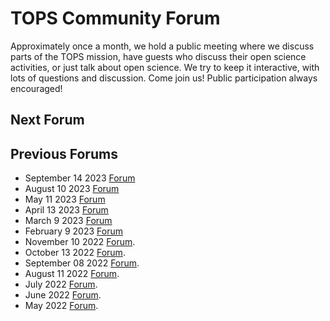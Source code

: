 # TOPS Community Forum

Approximately once a month, we hold a public meeting where we discuss parts of the TOPS mission, have guests who discuss their open science activities, or just talk about open science. We try to keep it interactive, with lots of questions and discussion. Come join us! Public participation always encouraged!

## Next Forum



## Previous Forums

* September 14 2023 [Forum](20230914_community_forum.md)
* August 10 2023 [Forum](20230810_community_forum.md)
* May 11 2023 [Forum](20230511_community_forum.md)
* April 13 2023 [Forum](20230413_community_forum.md)
* March 9 2023 [Forum](20230309_community_forum.md)
* February 9 2023 [Forum](20230209_community_forum.md)
* November 10 2022 [Forum](./2022_Forums/20221110_community_forum.md). 
* October 13 2022 [Forum](./2022_Forums/20221013_community_forum.md).
* September 08 2022 [Forum](./2022_Forums/20220908_community_forum.md). 
* August 11 2022 [Forum](./2022_Forums/20220811_community_forum.md).
* July 2022 [Forum](./2022_Forums/20220714_community_forum.md).
* June 2022 [Forum](./2022_Forums/20220609_community_forum.md). 
* May 2022 [Forum](./2022_Forums/20220512_community_forum.md). 
